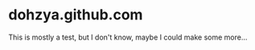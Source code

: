 dohzya.github.com
=================

This is mostly a test, but I don't know, maybe I could make some more…